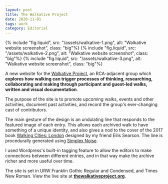 ```yaml
---
layout: post
title: The Walkative Project
date: 2020-11-01
tags: work
category: Editorial
---
```


{% include "fig.liquid", src: "/assets/walkative-1.png", alt: "Walkative website screenshot", class: "big"%}
{% include "fig.liquid", src: "/assets/walkative-2.png", alt: "Walkative website screenshot", class: "big"%}
{% include "fig.liquid", src: "/assets/walkative-3.png", alt:  "Walkative website screenshot", class: "big"%}

A new website for the [Walkative Project](http://thewalkativeproject.org/), an RCA-adjacent group which **explores how walking can trigger processes of thinking, researching, collaborating and making through participant and guest-led walks, written and visual documentation**.

The purpose of the site is to promote upcoming walks, events and other activities, document past activities, and record the group's ever-changing cast of contributors.

The main gesture of the design is an undulating line that responds to the featured image of each entry. This allows each archived walk to have something of a unique identity, and also gives a nod to the cover of the 2017 book [Walking Cities: London](http://thewalkativeproject.org/2020/09/30/walking-cities-london-released/) designed by my friend Eilis Searson. The line is procedurally generated using [Simplex Noise](https://en.wikipedia.org/wiki/Simplex_noise).

I used Wordpress's built-in tagging feature to allow the editors to make connections between different entries, and in that way make the archive richer and more useful over time.

The site is set in URW Franklin Gothic Regular and Condensed, and Times New Roman. View the live site at **[thewalkativeproject.org](http://thewalkativeproject.org/)**.
